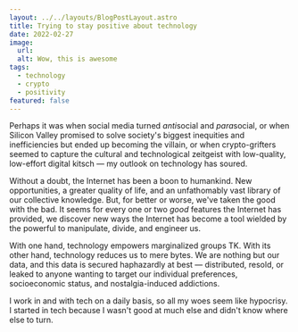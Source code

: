 ```yaml
---
layout: ../../layouts/BlogPostLayout.astro
title: Trying to stay positive about technology
date: 2022-02-27
image:
  url:
  alt: Wow, this is awesome
tags:
  - technology
  - crypto
  - positivity
featured: false
---
```


Perhaps it was when social media turned *anti*social and *para*social, or when Silicon Valley promised to solve society's biggest inequities and inefficiencies but ended up becoming the villain, or when crypto-grifters seemed to capture the cultural and technological zeitgeist with low-quality, low-effort digital kitsch — my outlook on technology has soured.

Without a doubt, the Internet has been a boon to humankind. New opportunities, a greater quality of life, and an unfathomably vast library of our collective knowledge. But, for better or worse, we've taken the good with the bad. It seems for every one or two _good_ features the Internet has provided, we discover new ways the Internet has become a tool wielded by the powerful to manipulate, divide, and engineer us.

With one hand, technology empowers marginalized groups TK. With its other hand, technology reduces us to mere bytes. We are nothing but our data, and this data is secured haphazardly at best — distributed, resold, or leaked to anyone wanting to target our individual preferences, socioeconomic status, and nostalgia-induced addictions.

I work in and with tech on a daily basis, so all my woes seem like hypocrisy. I started in tech because I wasn't good at much else and didn't know where else to turn.
